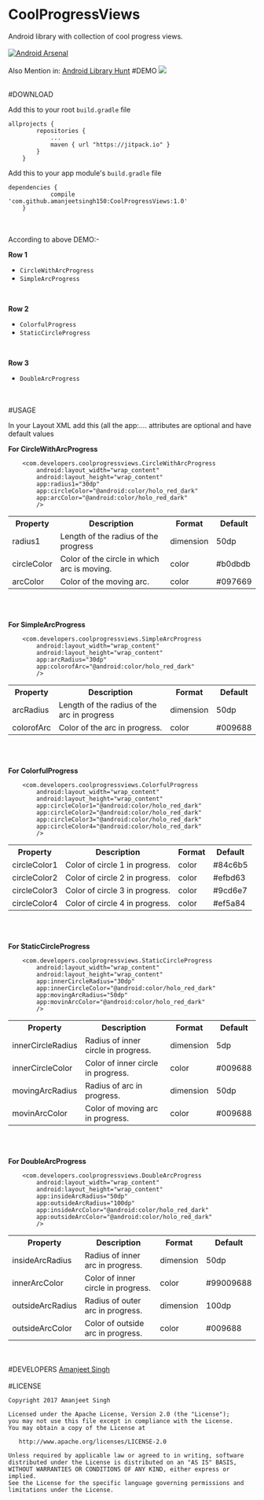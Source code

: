 # CoolProgressViews
Android library with collection of cool progress views.
<br><br>
[![Android Arsenal](https://img.shields.io/badge/Android%20Arsenal-CoolProgressViews-brightgreen.svg?style=flat)](https://android-arsenal.com/details/1/5397)
<br><br>Also Mention in: <a href="https://android.libhunt.com/project/coolprogressviews">Android Library Hunt</a>
#DEMO
<img src="https://cloud.githubusercontent.com/assets/12881364/23580783/04e3ba40-012e-11e7-9580-f65891f222aa.gif"><br><br>

#DOWNLOAD
<p>Add this to your root <code>build.gradle</code> file</p>

<pre><code>allprojects {
        repositories {
            ...
            maven { url "https://jitpack.io" }
        }
    }
</code></pre>

<p>Add this to your app module's <code>build.gradle</code> file</p>

<pre><code>dependencies {
            compile 'com.github.amanjeetsingh150:CoolProgressViews:1.0'
    }
</code></pre>
<br><br>
According to above DEMO:-
<br><p><strong>Row 1</strong></p>
<ul>
<li><code>CircleWithArcProgress</code></li>
<li><code>SimpleArcProgress</code></li>
</ul>
<br><p><strong>Row 2</strong></p>
<ul>
<li><code>ColorfulProgress</code></li>
<li><code>StaticCircleProgress</code></li>
</ul>
<br><p><strong>Row 3</strong></p>
<ul>
<li><code>DoubleArcProgress</code></li>
</ul>
<br><br>
#USAGE
<p>In your Layout XML add this (all the app:.... attributes are optional and have default values
<p><b>For CircleWithArcProgress</b></p>
<pre><code>    &lt;com.developers.coolprogressviews.CircleWithArcProgress
        android:layout_width="wrap_content"
        android:layout_height="wrap_content"
        app:radius1="30dp"
        app:circleColor="@android:color/holo_red_dark"
        app:arcColor="@android:color/holo_red_dark"
        /&gt;
</code></pre>
<table>
<tr>
<th>Property</th>
<th>Description</th>
<th>Format</th>
<th>Default</th>
</tr>
<tr>
<td>radius1</td>
<td>Length of the radius of the progress</td>
<td>dimension</td>
<td>50dp</td>
</tr>
<tr>
<td>circleColor</td>
<td>Color of the circle in which arc is moving.</td>
<td>color</td>
<td>#b0dbdb</td>
</tr>
<tr>
<td>arcColor</td>
<td>Color of the moving arc.</td>
<td>color</td>
<td>#097669</td>
</tr>
</table>
<br><br>

<p><b>For SimpleArcProgress</b></p>
<pre><code>    &lt;com.developers.coolprogressviews.SimpleArcProgress
        android:layout_width="wrap_content"
        android:layout_height="wrap_content"
        app:arcRadius="30dp"
        app:colorofArc="@android:color/holo_red_dark"
        /&gt;
</code></pre>
<table>
<tr>
<th>Property</th>
<th>Description</th>
<th>Format</th>
<th>Default</th>
</tr>
<tr>
<td>arcRadius</td>
<td>Length of the radius of the arc in progress</td>
<td>dimension</td>
<td>50dp</td>
</tr>
<tr>
<td>colorofArc</td>
<td>Color of the arc in progress.</td>
<td>color</td>
<td>#009688</td>
</tr>
</table>
<br><br>

<p><b>For ColorfulProgress</b></p>
<pre><code>    &lt;com.developers.coolprogressviews.ColorfulProgress
        android:layout_width="wrap_content"
        android:layout_height="wrap_content"
        app:circleColor1="@android:color/holo_red_dark"
        app:circleColor2="@android:color/holo_red_dark"
        app:circleColor3="@android:color/holo_red_dark"
        app:circleColor4="@android:color/holo_red_dark"
        /&gt;
</code></pre>
<table>
<tr>
<th>Property</th>
<th>Description</th>
<th>Format</th>
<th>Default</th>
</tr>
<tr>
<td>circleColor1</td>
<td>Color of circle 1 in progress.</td>
<td>color</td>
<td>#84c6b5</td>
</tr>
<tr>
<td>circleColor2</td>
<td>Color of circle 2 in progress.</td>
<td>color</td>
<td>#efbd63</td>
</tr>
<tr>
<td>circleColor3</td>
<td>Color of circle 3 in progress.</td>
<td>color</td>
<td>#9cd6e7</td>
</tr>
<tr>
<td>circleColor4</td>
<td>Color of circle 4 in progress.</td>
<td>color</td>
<td>#ef5a84</td>
</tr>
</table>
<br><br>


<p><b>For StaticCircleProgress</b></p>
<pre><code>    &lt;com.developers.coolprogressviews.StaticCircleProgress
        android:layout_width="wrap_content"
        android:layout_height="wrap_content"
        app:innerCircleRadius="30dp"
        app:innerCircleColor="@android:color/holo_red_dark"
        app:movingArcRadius="50dp"
        app:movinArcColor="@android:color/holo_red_dark"
        /&gt;
</code></pre>
<table>
<tr>
<th>Property</th>
<th>Description</th>
<th>Format</th>
<th>Default</th>
</tr>
<tr>
<td>innerCircleRadius</td>
<td>Radius of inner circle in progress.</td>
<td>dimension</td>
<td>5dp</td>
</tr>
<tr>
<td>innerCircleColor</td>
<td>Color of inner circle in progress.</td>
<td>color</td>
<td>#009688</td>
</tr>
<tr>
<td>movingArcRadius</td>
<td>Radius of arc in progress.</td>
<td>dimension</td>
<td>50dp</td>
</tr>
<tr>
<td>movinArcColor</td>
<td>Color of moving arc in progress.</td>
<td>color</td>
<td>#009688</td>
</tr>
</table>
<br><br>


<p><b>For DoubleArcProgress</b></p>
<pre><code>    &lt;com.developers.coolprogressviews.DoubleArcProgress
        android:layout_width="wrap_content"
        android:layout_height="wrap_content"
        app:insideArcRadius="50dp"
        app:outsideArcRadius="100dp"
        app:insideArcColor="@android:color/holo_red_dark"
        app:outsideArcColor="@android:color/holo_red_dark"
        /&gt;
</code></pre>
<table>
<tr>
<th>Property</th>
<th>Description</th>
<th>Format</th>
<th>Default</th>
</tr>
<tr>
<td>insideArcRadius</td>
<td>Radius of inner arc in progress.</td>
<td>dimension</td>
<td>50dp</td>
</tr>
<tr>
<td>innerArcColor</td>
<td>Color of inner circle in progress.</td>
<td>color</td>
<td>#99009688</td>
</tr>
<tr>
<td>outsideArcRadius</td>
<td>Radius of outer arc in progress.</td>
<td>dimension</td>
<td>100dp</td>
</tr>
<tr>
<td>outsideArcColor</td>
<td>Color of outside arc in progress.</td>
<td>color</td>
<td>#009688</td>
</tr>
</table>

<br><br>
#DEVELOPERS
<a href="https://github.com/amanjeetsingh150">Amanjeet Singh</a>
<br><br>
#LICENSE
<br>
<pre><code>Copyright 2017 Amanjeet Singh

Licensed under the Apache License, Version 2.0 (the "License");
you may not use this file except in compliance with the License.
You may obtain a copy of the License at

   http://www.apache.org/licenses/LICENSE-2.0

Unless required by applicable law or agreed to in writing, software
distributed under the License is distributed on an "AS IS" BASIS,
WITHOUT WARRANTIES OR CONDITIONS OF ANY KIND, either express or implied.
See the License for the specific language governing permissions and
limitations under the License.

</code></pre>
